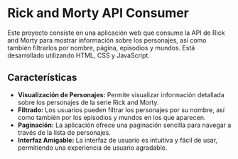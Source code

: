 # Rick and Morty API Consumer

Este proyecto consiste en una aplicación web que consume la API de Rick and Morty para mostrar información sobre los personajes, así como también filtrarlos por nombre, página, episodios y mundos. Está desarrollado utilizando HTML, CSS y JavaScript.

## Características

- **Visualización de Personajes:** Permite visualizar información detallada sobre los personajes de la serie Rick and Morty.
- **Filtrado:** Los usuarios pueden filtrar los personajes por su nombre, así como también por los episodios y mundos en los que aparecen.
- **Paginación:** La aplicación ofrece una paginación sencilla para navegar a través de la lista de personajes.
- **Interfaz Amigable:** La interfaz de usuario es intuitiva y fácil de usar, permitiendo una experiencia de usuario agradable.
